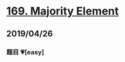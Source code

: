 # [169. Majority Element](https://leetcode.com/problems/majority-element/)

## 2019/04/26

### 题目 💗[easy]
